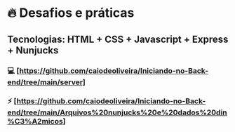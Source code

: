 # :fire: Desafios e práticas

## Tecnologias: HTML + CSS + Javascript + Express + Nunjucks 

### :computer: [https://github.com/caiodeoliveira/Iniciando-no-Back-end/tree/main/server]
###   :zap:     [https://github.com/caiodeoliveira/Iniciando-no-Back-end/tree/main/Arquivos%20nunjucks%20e%20dados%20din%C3%A2micos]
